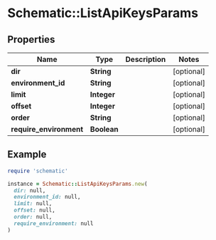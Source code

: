# Schematic::ListApiKeysParams

## Properties

| Name | Type | Description | Notes |
| ---- | ---- | ----------- | ----- |
| **dir** | **String** |  | [optional] |
| **environment_id** | **String** |  | [optional] |
| **limit** | **Integer** |  | [optional] |
| **offset** | **Integer** |  | [optional] |
| **order** | **String** |  | [optional] |
| **require_environment** | **Boolean** |  | [optional] |

## Example

```ruby
require 'schematic'

instance = Schematic::ListApiKeysParams.new(
  dir: null,
  environment_id: null,
  limit: null,
  offset: null,
  order: null,
  require_environment: null
)
```

